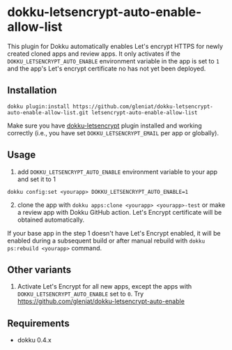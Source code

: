 # dokku-letsencrypt-auto-enable-allow-list

This plugin for Dokku automatically enables Let's encrypt HTTPS for newly created cloned apps and review apps. It only activates if the `DOKKU_LETSENCRYPT_AUTO_ENABLE` environment variable in the app is set to `1` and the app's Let's encrypt certificate no has not yet been deployed.

## Installation

```shell
dokku plugin:install https://github.com/gleniat/dokku-letsencrypt-auto-enable-allow-list.git letsencrypt-auto-enable-allow-list
```

Make sure you have [dokku-letsencrypt](https://github.com/dokku/dokku-letsencrypt) plugin installed and working correctly (i.e., you have set `DOKKU_LETSENCRYPT_EMAIL` per app or globally).

## Usage

1. add `DOKKU_LETSENCRYPT_AUTO_ENABLE` environment variable to your app and set it to 1
```
dokku config:set <yourapp> DOKKU_LETSENCRYPT_AUTO_ENABLE=1
```

2. clone the app with `dokku apps:clone <yourapp> <yourapp>-test` or make a review app with Dokku GitHub action. Let's Encrypt certificate will be obtained automatically.

If your base app in the step 1 doesn't have Let's Encrypt enabled, it will be enabled during a subsequent build or after manual rebuild with `dokku ps:rebuild <yourapp>` command.

## Other variants

1. Activate Let's Encrypt for all new apps, except the apps with `DOKKU_LETSENCRYPT_AUTO_ENABLE` set to `0`. Try https://github.com/gleniat/dokku-letsencrypt-auto-enable

## Requirements

- dokku 0.4.x
